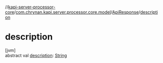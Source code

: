 //[kapi-server-processor-core](../../../index.md)/[com.chrynan.kapi.server.processor.core.model](../index.md)/[ApiResponse](index.md)/[description](description.md)

# description

[jvm]\
abstract val [description](description.md): [String](https://kotlinlang.org/api/latest/jvm/stdlib/kotlin/-string/index.html)
